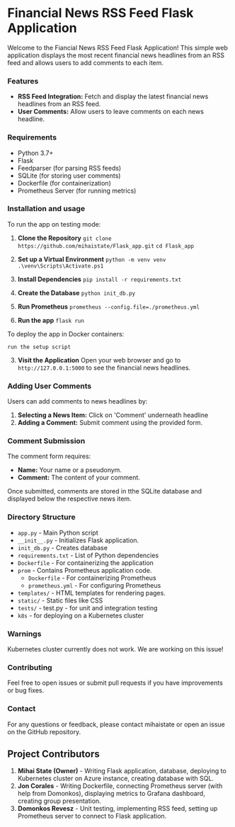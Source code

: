 # Financial News RSS Feed Flask Application

Welcome to the Fiancial News RSS Feed Flask Application! This simple web application displays the most recent financial news headlines from an RSS feed and allows users to add comments to each item.

### Features
* **RSS Feed Integration:** Fetch and display the latest financial news headlines from an RSS feed.
* **User Comments:** Allow users to leave comments on each news headline.

### Requirements
* Python 3.7+
* Flask
* Feedparser (for parsing RSS feeds)
* SQLite (for storing user comments)
* Dockerfile (for containerization)
* Prometheus Server (for running metrics)

### Installation and usage

To run the app on testing mode:

1. **Clone the Repository**
``git clone https://github.com/mihaistate/Flask_app.git``
``cd Flask_app``

2. **Set up a Virtual Environment**
``python -m venv venv``
``.\venv\Scripts\Activate.ps1``

3. **Install Dependencies**
``pip install -r requirements.txt``

4. **Create the Database**
``python init_db.py``

5. **Run Prometheus**
``prometheus --config.file=./prometheus.yml``

6. **Run the app**
``flask run``

To deploy the app in Docker containers:

``run the setup script``


3. **Visit the Application**
Open your web browser and go to `http://127.0.0.1:5000` to see the financial news headlines.

### Adding User Comments
Users can add comments to news headlines by:
1. **Selecting a News Item:** Click on 'Comment' underneath headline
2. **Adding a Comment:** Submit comment using the provided form.

### Comment Submission
The comment form requires:
* **Name:** Your name or a pseudonym.
* **Comment:** The content of your comment.

Once submitted, comments are stored in tthe SQLite database and displayed below the respective news item.

### Directory Structure
* `app.py` - Main Python script
* `__init__.py` - Initializes Flask application.
* `init_db.py` - Creates database
* `requirements.txt` - List of Python dependencies
* `Dockerfile` - For containerizing the application
* `prom` - Contains Prometheus application code.
    * `Dockerfile` - For containerizing Prometheus
    * `prometheus.yml` - For configuring Prometheus
* `templates/` - HTML templates for rendering pages.
* `static/` - Static files like CSS
* `tests/` - test.py - for unit and integration testing
* `k8s` - for deploying on a Kubernetes cluster

### Warnings
Kubernetes cluster currently does not work. We are working on this issue!

### Contributing
Feel free to open issues or submit pull requests if you have improvements or bug fixes.

### Contact
For any questions or feedback, please contact mihaistate or open an issue on the GitHub repository.

## Project Contributors
1. **Mihai State (Owner)** - Writing Flask application, database, deploying to Kubernetes cluster on Azure instance, creating database with SQL.
2. **Jon Corales** - Writing Dockerfile, connecting Prometheus server (with help from Domonkos), displaying metrics to Grafana dashboard, creating group presentation.
3. **Domonkos Revesz** - Unit testing, implementing RSS feed, setting up Prometheus server to connect to Flask application.
